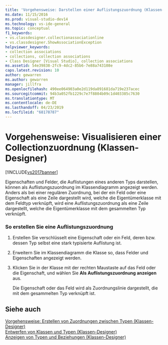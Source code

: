 ```yaml
---
title: 'Vorgehensweise: Darstellen einer Auflistungszuordnung (Klassen-Designer) | Microsoft-Dokumentation'
ms.date: 11/15/2016
ms.prod: visual-studio-dev14
ms.technology: vs-ide-general
ms.topic: conceptual
f1_keywords:
- vs.classdesigner.collectionassociationline
- vs.classdesigner.ShowAssociationException
helpviewer_keywords:
- collection associations
- collections, collection associations
- Class Designer [Visual Studio], collection associations
ms.assetid: 54e39838-2fc9-4dc2-85b6-7e88a743108e
caps.latest.revision: 10
author: gewarren
ms.author: gewarren
manager: jillfra
ms.openlocfilehash: 490ee064903a0e2d119da891681da719e237acec
ms.sourcegitcommit: 94b3a052fb1229c7e7f8804b09c1d403385c7630
ms.translationtype: MT
ms.contentlocale: de-DE
ms.lasthandoff: 04/23/2019
ms.locfileid: "68178787"
---
```

# <a name="how-to-visualize-a-collection-association-class-designer"></a>Vorgehensweise: Visualisieren einer Collectionzuordnung (Klassen-Designer)
[!INCLUDE[vs2017banner](../includes/vs2017banner.md)]

Eigenschaften und Felder, die Auflistungen eines anderen Typs darstellen, können als Auflistungszuordnung im Klassendiagramm angezeigt werden. Anders als bei einer regulären Zuordnung, bei der ein Feld oder eine Eigenschaft als eine Zeile dargestellt wird, welche die Eigentümerklasse mit dem Feldtyp verknüpft, wird eine Auflistungszuordnung als eine Zeile dargestellt, welche die Eigentümerklasse mit dem gesammelten Typ verknüpft.  
  
### <a name="to-create-a-collection-association"></a>So erstellen Sie eine Auflistungszuordnung  
  
1. Erstellen Sie verschlüsselt eine Eigenschaft oder ein Feld, deren bzw. dessen Typ selbst eine stark typisierte Auflistung ist.  
  
2. Erweitern Sie im Klassendiagramm die Klasse so, dass Felder und Eigenschaften angezeigt werden.  
  
3. Klicken Sie in der Klasse mit der rechten Maustaste auf das Feld oder die Eigenschaft, und wählen Sie **Als Auflistungszuordnung anzeigen** aus.  
  
     Die Eigenschaft oder das Feld wird als Zuordnungslinie dargestellt, die mit dem gesammelten Typ verknüpft ist.  
  
## <a name="see-also"></a>Siehe auch  
 [Vorgehensweise: Erstellen von Zuordnungen zwischen Typen (Klassen-Designer)](../ide/how-to-create-associations-between-types-class-designer.md)   
 [Entwerfen von Klassen und Typen (Klassen-Designer)](../ide/designing-classes-and-types-class-designer.md)   
 [Anzeigen von Typen und Beziehungen (Klassen-Designer)](../ide/viewing-types-and-relationships-class-designer.md)

